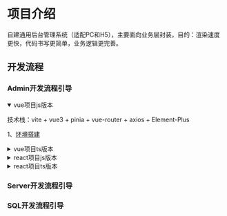 # 项目介绍

自建通用后台管理系统（适配PC和H5），主要面向业务层封装，目的：渲染速度更快，代码书写更简单，业务逻辑更完善。

## 开发流程

### Admin开发流程引导

<details open>

<summary>vue项目js版本</summary>

技术栈：vite + vue3 + pinia + vue-router + axios + Element-Plus

1、[环境搭建](./admin/environment/setup1.md)

</details>

<details>

<summary>vue项目ts版本</summary>

摸鱼中~

</details>

<details>

<summary>react项目js版本</summary>

摸鱼中~

</details>

<details>

<summary>react项目ts版本</summary>

摸鱼中~

</details>

### Server开发流程引导

### SQL开发流程引导